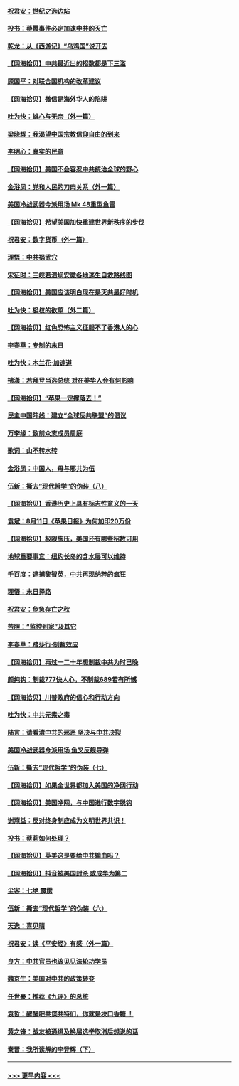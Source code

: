 #### [祝君安：世纪之选边站](../pages/nsc993/n12342382.md?t=08200251) 
#### [投书：蔡霞事件必定加速中共的灭亡](../pages/nsc993/n12341881.md?t=08200251) 
#### [乾龙：从《西游记》“乌鸡国”说开去](../pages/nsc993/n12341690.md?t=08200251) 
#### [【网海拾贝】中共最近出的招数都是下三滥](../pages/nsc993/n12341593.md?t=08200251) 
#### [顾国平：对联合国机构的改革建议](../pages/nsc993/n12339928.md?t=08200251) 
#### [【网海拾贝】微信是海外华人的陷阱](../pages/nsc993/n12338868.md?t=08200251) 
#### [吐为快：雄心与无奈（外一篇）](../pages/nsc993/n12338132.md?t=08200251) 
#### [梁晓辉：我渴望中国宗教信仰自由的到来](../pages/nsc993/n12336657.md?t=08200251) 
#### [李明心：真实的民意](../pages/nsc993/n12336089.md?t=08200251) 
#### [【网海拾贝】美国不会容忍中共统治全球的野心](../pages/nsc993/n12336063.md?t=08200251) 
#### [金浴凤：党和人民的刀肉关系（外一篇）](../pages/nsc993/n12335834.md?t=08200251) 
#### [美国冷战武器今派用场 Mk 48重型鱼雷](../pages/nsc993/n12335354.md?t=08200251) 
#### [【网海拾贝】希望美国加快重建世界新秩序的步伐](../pages/nsc993/n12334224.md?t=08200251) 
#### [祝君安：数字货币（外一篇）](../pages/nsc993/n12334186.md?t=08200251) 
#### [理悟：中共祸武穴](../pages/nsc993/n12333962.md?t=08200251) 
#### [宋征时：三峡若溃坝安徽各地逃生自救路线图](../pages/nsc993/n12332450.md?t=08200251) 
#### [【网海拾贝】美国应该明白现在是灭共最好时机](../pages/nsc993/n12332313.md?t=08200251) 
#### [吐为快：极权的欲望（外二篇）](../pages/nsc993/n12332089.md?t=08200251) 
#### [【网海拾贝】红色恐怖主义征服不了香港人的心](../pages/nsc993/n12329296.md?t=08200251) 
#### [李春草：专制的末日](../pages/nsc993/n12329079.md?t=08200251) 
#### [吐为快：木兰花‧加速道](../pages/nsc993/n12327366.md?t=08200251) 
#### [拂潇：若拜登当选总统 对在美华人会有何影响](../pages/nsc993/n12295996.md?t=08200251) 
#### [【网海拾贝】“苹果一定撑落去！”](../pages/nsc993/n12326784.md?t=08200251) 
#### [民主中国阵线：建立“全球反共联盟”的倡议](../pages/nsc993/n12324177.md?t=08200251) 
#### [万李缘：致前众志成员周庭](../pages/nsc993/n12324635.md?t=08200251) 
#### [歌词：山不转水转](../pages/nsc993/n12324599.md?t=08200251) 
#### [金浴凤：中国人，毋与邪共为伍](../pages/nsc993/n12324257.md?t=08200251) 
#### [伍新：撕去“现代哲学”的伪装（八）](../pages/nsc993/n12324188.md?t=08200251) 
#### [【网海拾贝】香港历史上具有标志性意义的一天](../pages/nsc993/n12324021.md?t=08200251) 
#### [袁斌：8月11日《苹果日报》为何加印20万份](../pages/nsc993/n12323955.md?t=08200251) 
#### [【网海拾贝】极限施压，美国还有哪些招数可用](../pages/nsc993/n12322512.md?t=08200251) 
#### [地球重要事宜：纽约长岛的含水层可以维持](../pages/nsc993/n12321844.md?t=08200251) 
#### [千百度：逮捕黎智英，中共再现纳粹的疯狂](../pages/nsc993/n12321777.md?t=08200251) 
#### [理悟：末日择路](../pages/nsc993/n12320812.md?t=08200251) 
#### [祝君安：危急存亡之秋](../pages/nsc993/n12320795.md?t=08200251) 
#### [苦胆：“监控到家”及其它](../pages/nsc993/n12320751.md?t=08200251) 
#### [李春草：踏莎行·制裁效应](../pages/nsc993/n12318290.md?t=08200251) 
#### [【网海拾贝】再过一二十年想制裁中共为时已晚](../pages/nsc993/n12318195.md?t=08200251) 
#### [颜纯钩：制裁777快人心，不制裁689若有所憾](../pages/nsc993/n12316912.md?t=08200251) 
#### [【网海拾贝】川普政府的信心和行动方向](../pages/nsc993/n12316673.md?t=08200251) 
#### [吐为快：中共元素之毒](../pages/nsc993/n12316547.md?t=08200251) 
#### [陆言：请看清中共的邪恶 坚决与中共决裂](../pages/nsc993/n12315784.md?t=08200251) 
#### [美国冷战武器今派用场 鱼叉反舰导弹](../pages/nsc993/n12316258.md?t=08200251) 
#### [伍新：撕去“现代哲学”的伪装（七）](../pages/nsc993/n12315846.md?t=08200251) 
#### [【网海拾贝】如果全世界都加入美国的净网行动](../pages/nsc993/n12315588.md?t=08200251) 
#### [【网海拾贝】美国净网，与中国进行数字脱钩](../pages/nsc993/n12312813.md?t=08200251) 
#### [谢燕益：反对终身制应成为文明世界共识！](../pages/nsc993/n12310465.md?t=08200251) 
#### [投书：蔡莉如何处理？](../pages/nsc993/n12310224.md?t=08200251) 
#### [【网海拾贝】英美这是要给中共输血吗？](../pages/nsc993/n12307646.md?t=08200251) 
#### [【网海拾贝】抖音被美国封杀 或成华为第二](../pages/nsc993/n12305277.md?t=08200251) 
#### [尘客：七绝 霹雳](../pages/nsc993/n12304053.md?t=08200251) 
#### [伍新：撕去“现代哲学”的伪装（六）](../pages/nsc993/n12303243.md?t=08200251) 
#### [天逸：喜见晴](../pages/nsc993/n12303226.md?t=08200251) 
#### [祝君安：读《平安经》有感（外一篇）](../pages/nsc993/n12303170.md?t=08200251) 
#### [良方：中共官员也该见见法轮功学员](../pages/nsc993/n12302985.md?t=08200251) 
#### [魏京生：美国对中共的政策转变](../pages/nsc993/n12302929.md?t=08200251) 
#### [任世豪：推荐《九评》的总统](../pages/nsc993/n12302838.md?t=08200251) 
#### [袁哲：醒醒吧共谍共特们，你就是块口香糖 ！](../pages/nsc993/n12302678.md?t=08200251) 
#### [黄之锋：战友被通缉及换届选举取消后想说的话](../pages/nsc993/n12302681.md?t=08200251) 
#### [秦晋：我所读解的李登辉（下）](../pages/nsc993/n12302171.md?t=08200251) 

----
#### [ >>> 更早内容 <<< ](../indexes/nsc993-earlier.md)
